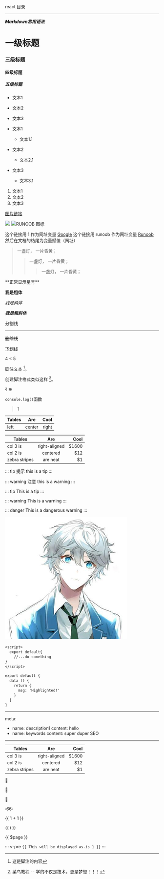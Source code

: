 react 目录

---
***Markdown常用语法***


# 一级标题
### 三级标题
#### 四级标题
##### 五级标题

- 文本1
- 文本2
- 文本3

- 文本1
  - 文本1.1
- 文本2
  - 文本2.1
- 文本3
  - 文本3.1

1. 文本1
2. 文本2
3. 文本3


[图片链接](http://placehold.it/60x60)

![](http://placehold.it/60x60)
![RUNOOB 图标](http://static.runoob.com/images/runoob-logo.png "RUNOOB")


这个链接用 1 作为网址变量 [Google][1]
这个链接用 runoob 作为网址变量 [Runoob][runoob]
然后在文档的结尾为变量赋值（网址）

  [1]: http://www.google.com/
  [runoob]: http://www.runoob.com/


> 一盏灯， 一片昏黄；
>> 一盏灯， 一片昏黄；
>>> 一盏灯， 一片昏黄；

\*\*正常显示星号\*\*

**我是粗体**

*我是斜体*

***我是粗斜体***

分割线
***

~~删除线~~

<u>下划线</u>

4 < 5


脚注文本 [^AI]。

 [^AI]: 这是脚注的内容

创建脚注格式类似这样 [^RUNOOB]。

 [^RUNOOB]: 菜鸟教程 -- 学的不仅是技术，更是梦想！！！

[//]: <> (我是注释)


```
引用
```

`console.log()`函数

> 1


| Tables | Are    | Cool   |
| :----- | :----: | -----: |
| left   | center | right  |

| Tables        | Are           | Cool  |
| ------------- |:-------------:| -----:|
| col 3 is      | right-aligned | $1600 |
| col 2 is      | centered      |   $12 |
| zebra stripes | are neat      |    $1 |


::: tip 提示
this is a tip
:::

::: warning 注意
this is a warning
:::

::: tip
This is a tip
:::

::: warning
This is a warning
:::

::: danger
This is a dangerous warning
:::

![An image](../../../images/banner.jpg)

```
<script>
  export default{
    //...do something
}
</script>

```

``` js{4}
export default {
  data () {
    return {
      msg: 'Highlighted!'
    }
  }
}
```

---
meta:
  - name: description1
    content: hello
  - name: keywords
    content: super duper SEO
---


| Tables        | Are           | Cool  |
| ------------- |:-------------:| -----:|
| col 3 is      | right-aligned | $1600 |
| col 2 is      | centered      |   $12 |
| zebra stripes | are neat      |    $1 |


:tada:

:100:

:love_letter:

:66:


{{ 1 + 1 }}

<span v-for="i in 3">{{ i }} </span>

{{ $page }}

::: v-pre
`{{ This will be displayed as-is 1 }}`
:::
